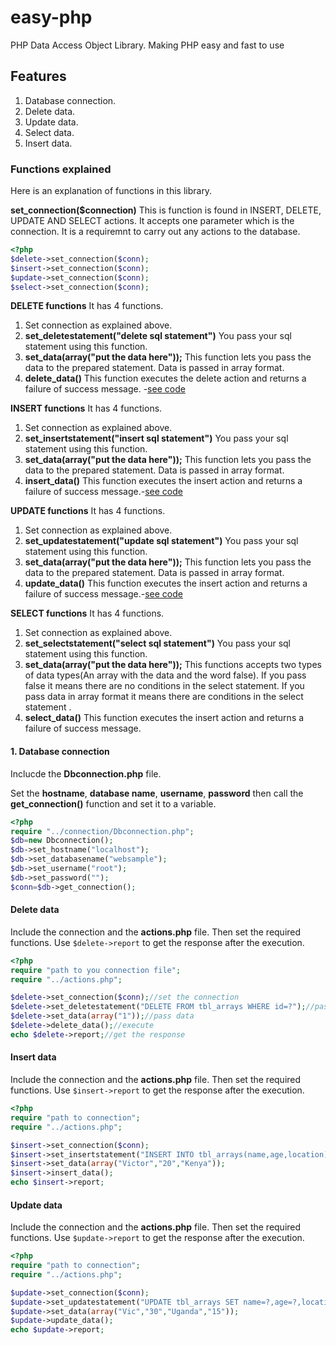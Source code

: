 # easy-php
PHP Data Access Object Library. Making PHP easy and fast to use

## Features
1. Database connection.
2. Delete data.
3. Update data.
4. Select data.
5. Insert data.

### Functions explained
Here is an explanation of functions in this library.

**set_connection($connection)** This is function is found in INSERT, DELETE, UPDATE AND SELECT actions. It accepts one parameter which is the connection. It is a requiremnt to carry out any actions to the database. 

```php
<?php
$delete->set_connection($conn);
$insert->set_connection($conn);
$update->set_connection($conn);
$select->set_connection($conn);
```
**DELETE functions**
It has 4 functions. 
1. Set connection as explained above.
2. **set_deletestatement("delete sql statement")** You pass your sql statement using this function. 
3. **set_data(array("put the data here"));** This function lets you pass the data to the prepared statement. Data is passed in array format. 
4. **delete_data()** This function executes the delete action and returns a failure of success message. -[see code](#delete-data)

**INSERT functions**
It has 4 functions. 
1. Set connection as explained above.
2. **set_insertstatement("insert sql statement")** You pass your sql statement using this function. 
3. **set_data(array("put the data here"));** This function lets you pass the data to the prepared statement. Data is passed in array format. 
4. **insert_data()** This function executes the insert action and returns a failure of success message.-[see code](#insert-data)

**UPDATE functions**
It has 4 functions. 
1. Set connection as explained above.
2. **set_updatestatement("update sql statement")** You pass your sql statement using this function. 
3. **set_data(array("put the data here"));** This function lets you pass the data to the prepared statement. Data is passed in array format. 
4. **update_data()** This function executes the insert action and returns a failure of success message.-[see code](#update-data)


**SELECT functions**
It has 4 functions. 
1. Set connection as explained above.
2. **set_selectstatement("select sql statement")** You pass your sql statement using this function. 
3. **set_data(array("put the data here"));** This functions accepts two types of data types(An array with the data and the word false). If you pass false it means there are no conditions in the select statement. If you pass data in array format it means there are conditions in the select statement . 
4. **select_data()** This function executes the insert action and returns a failure of success message.




#### 1. Database connection
Inclucde the **Dbconnection.php** file.

Set the **hostname**, **database name**, **username**, **password** then call the **get_connection()** function and set it to a variable. 

```php
<?php 
require "../connection/Dbconnection.php";
$db=new Dbconnection();
$db->set_hostname("localhost");
$db->set_databasename("websample");
$db->set_username("root");
$db->set_password("");
$conn=$db->get_connection();
```
#### Delete data
Include the connection and the **actions.php** file. Then set the required functions.
Use ```$delete->report``` to get the response after the execution.

```php
<?php 
require "path to you connection file";
require "../actions.php";

$delete->set_connection($conn);//set the connection
$delete->set_deletestatement("DELETE FROM tbl_arrays WHERE id=?");//pass the sql statement
$delete->set_data(array("1"));//pass data
$delete->delete_data();//execute
echo $delete->report;//get the response
```
#### Insert data
Include the connection and the **actions.php** file. Then set the required functions.
Use ```$insert->report``` to get the response after the execution.

```php
<?php 
require "path to connection";
require "../actions.php";

$insert->set_connection($conn);
$insert->set_insertstatement("INSERT INTO tbl_arrays(name,age,location)VALUES(?,?,?)");
$insert->set_data(array("Victor","20","Kenya"));
$insert->insert_data();
echo $insert->report;
```
#### Update data
Include the connection and the **actions.php** file. Then set the required functions.
Use ```$update->report``` to get the response after the execution.

```php
<?php 
require "path to connection";
require "../actions.php";

$update->set_connection($conn);
$update->set_updatestatement("UPDATE tbl_arrays SET name=?,age=?,location=? WHERE id=?");
$update->set_data(array("Vic","30","Uganda","15"));
$update->update_data();
echo $update->report;
```

